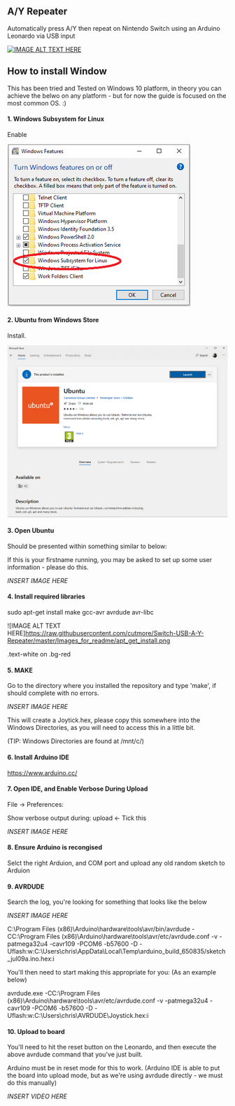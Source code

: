 ## A/Y Repeater

Automatically press A/Y then repeat on Nintendo Switch using an Arduino Leonardo via USB input

[![IMAGE ALT TEXT HERE](https://i.ibb.co/8jKBBkz/883-04.jpg)](https://www.youtube.com/watch?v=udo8mv5oarg)

## How to install Window

This has been tried and Tested on Windows 10 platform, in theory you can achieve the belwo on any platform - but for now the guide is focused on the most common OS. :)

#### 1. Windows Subsystem for Linux

Enable

![IMAGE ALT TEXT HERE](https://raw.githubusercontent.com/cutmore/Switch-USB-A-Y-Repeater/master/Images_for_readme/Windows_Features.png)

#### 2. Ubuntu from Windows Store

Install.

![IMAGE ALT TEXT HERE](https://raw.githubusercontent.com/cutmore/Switch-USB-A-Y-Repeater/master/Images_for_readme/Ubuntu.png)

#### 3. Open Ubuntu

Should be presented within something similar to below:

If this is your firstname running, you may be asked to set up some user information - please do this.

*INSERT IMAGE HERE*

#### 4. Install required libraries

sudo apt-get install make gcc-avr avrdude avr-libc 

![IMAGE ALT TEXT HERE]https://raw.githubusercontent.com/cutmore/Switch-USB-A-Y-Repeater/master/Images_for_readme/apt_get_install.png

<div class="text-white bg-red mb-2">
  .text-white on .bg-red
</div>

#### 5. MAKE

Go to the directory where you installed the repository and type 'make', if should complete with no errors.

*INSERT IMAGE HERE*

This will create a Joytick.hex, please copy this somewhere into the Windows Directories, as you will need to access this in a little bit.

(TIP: Windows Directories are found at /mnt/c/)

#### 6. Install Arduino IDE

https://www.arduino.cc/

#### 7. Open IDE, and Enable Verbose During Upload

File -> Preferences:

Show verbose output during: upload <- Tick this

*INSERT IMAGE HERE*

#### 8. Ensure Arduino is recongised

Selct the right Arduion, and COM port and upload any old random sketch to Arduion

#### 9. AVRDUDE

Search the log, you're looking for something that looks like the below

*INSERT IMAGE HERE*

C:\Program Files (x86)\Arduino\hardware\tools\avr/bin/avrdude -CC:\Program Files (x86)\Arduino\hardware\tools\avr/etc/avrdude.conf -v -patmega32u4 -cavr109 -PCOM6 -b57600 -D -Uflash:w:C:\Users\chris\AppData\Local\Temp\arduino_build_650835/sketch_jul09a.ino.hex:i 

You'll then need to start making this appropriate for you:
(As an example below)

avrdude.exe -CC:\Program Files (x86)\Arduino\hardware\tools\avr/etc/avrdude.conf -v -patmega32u4 -cavr109 -PCOM6 -b57600 -D -Uflash:w:C:\Users\chris\AVRDUDE\Joystick.hex:i 

#### 10. Upload to board

You'll need to hit the reset button on the Leonardo, and then execute the above avrdude command that you've just built.

Arduino must be in reset mode for this to work.
(Arduino IDE is able to put the board into upload mode, but as we're using avrdude directly - we must do this manually)

*INSERT VIDEO HERE*

